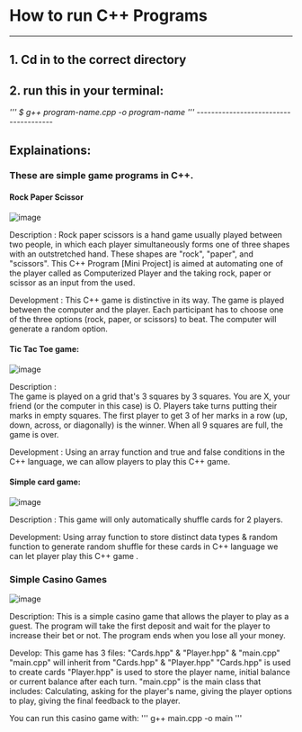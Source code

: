 # How to run C++ Programs
--------------------------------------
## 1. Cd in to the correct directory

## 2. run this in your terminal: 
<i> 
'''
$ g++ program-name.cpp -o program-name
'''
</i>
--------------------------------------

## Explainations:
### These are simple game programs in C++.
#### Rock Paper Scissor
  ![image](https://user-images.githubusercontent.com/49017322/222418732-86726323-520c-44d8-93e2-3844f43424d0.png)

 
Description : Rock paper scissors is a hand game usually played between two people, in which each player simultaneously forms one of three shapes with an outstretched hand. These shapes are "rock", "paper", and "scissors". This C++ Program [Mini Project] is aimed at automating one of the player called as Computerized Player and the taking rock, paper or scissor as an input from the used.

Development : This C++ game is distinctive in its way. The game is played between the computer and the player. Each participant has to choose one of the three options (rock, paper, or scissors) to beat. The computer will generate a random option. 

#### Tic Tac Toe game:
   ![image](https://user-images.githubusercontent.com/49017322/222418569-3a4a6b53-04f9-4bb3-a527-5630135f0b7e.png)
  
  
Description :    
The game is played on a grid that's 3 squares by 3 squares.
You are X, your friend (or the computer in this case) is O. Players take turns putting their marks in empty squares.
The first player to get 3 of her marks in a row (up, down, across, or diagonally) is the winner.
When all 9 squares are full, the game is over.

Development : Using an array function and true and false conditions in the C++ language, we can allow players to play this C++ game.

#### Simple card game:
  ![image](https://user-images.githubusercontent.com/49017322/222418992-764a09af-e24d-4727-a8e6-b777813637c5.png)

  
Description : This game will only automatically shuffle cards for 2 players.

Development: Using array function to store distinct data types & random function to generate random shuffle for these cards in C++ language we can let player play this C++ game .

### Simple Casino Games
  ![image](https://user-images.githubusercontent.com/49017322/222419173-f49755b0-45c1-4908-8a33-6af66051aff3.png)

  
Description: This is a simple casino game that allows the player to play as a guest. The program will take the first deposit and wait for the player to increase their bet or not. The program ends when you lose all your money.

Develop:
This game has 3 files: "Cards.hpp" & "Player.hpp" & "main.cpp"
"main.cpp" will inherit from "Cards.hpp" & "Player.hpp"
"Cards.hpp" is used to create cards
"Player.hpp" is used to store the player name, initial balance or current balance after each turn.
"main.cpp" is the main class that includes: Calculating, asking for the player's name, giving the player options to play, giving the final feedback to the player.

You can run this casino game with:
'''
g++ main.cpp -o main
'''
